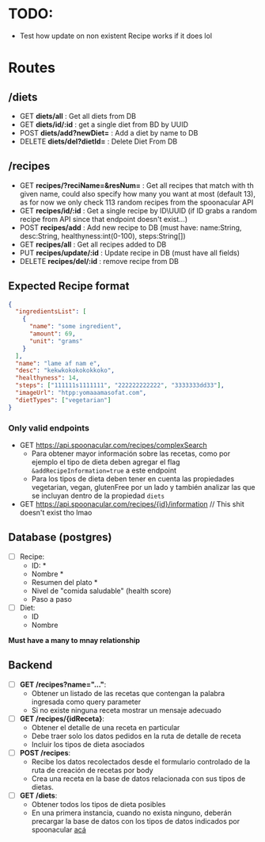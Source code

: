 # TODO:

- Test how update on non existent Recipe works if it does lol

# Routes

## /diets

- GET **diets/all** : Get all diets from DB
- GET **diets/id/:id** : get a single diet from BD by UUID
- POST **diets/add?newDiet=<DietName>** : Add a diet by name to DB
- DELETE **diets/del?dietId=<DietId>** : Delete Diet From DB

## /recipes

- GET **recipes/?reciName=<recipeName>&resNum=<someNum>** : Get all recipes that match with th given name, could also specify how many you want at most (default 13), as for now we only check 113 random recipes from the spoonacular API
- GET **recipes/id/:id** : Get a single recipe by ID\UUID (if ID grabs a random recipe from API since that endpoint doesn't exist...)
- POST **recipes/add** : Add new recipe to DB (must have: name:String, desc:String, healthyness:int(0-100), steps:String[])
- GET **recipes/all** : Get all recipes added to DB
- PUT **recipes/update/:id** : Update recipe in DB (must have all fields)
- DELETE **recipes/del/:id** : remove recipe from DB

## Expected Recipe format

```json
{
  "ingredientsList": [
    {
      "name": "some ingredient",
      "amount": 69,
      "unit": "grams"
    }
  ],
  "name": "lame af nam e",
  "desc": "kekwkokokokokkoko",
  "healthyness": 14,
  "steps": ["111111s1111111", "222222222222", "3333333dd33"],
  "imageUrl": "htpp:yomaaamasofat.com",
  "dietTypes": ["vegetarian"]
}
```

### Only valid endpoints

- GET <https://api.spoonacular.com/recipes/complexSearch>
  - Para obtener mayor información sobre las recetas, como por ejemplo el tipo de dieta deben agregar el flag `&addRecipeInformation=true` a este endpoint
  - Para los tipos de dieta deben tener en cuenta las propiedades vegetarian, vegan, glutenFree por un lado y también analizar las que se incluyan dentro de la propiedad `diets`
- GET <https://api.spoonacular.com/recipes/{id}/information> // This shit doesn't exist tho lmao

## Database (postgres)

- [ ] Recipe:
  - ID: \*
  - Nombre \*
  - Resumen del plato \*
  - Nivel de "comida saludable" (health score)
  - Paso a paso
- [ ] Diet:
  - ID
  - Nombre

**Must have a many to mnay relationship**

## Backend

- [ ] **GET /recipes?name="..."**:
  - Obtener un listado de las recetas que contengan la palabra ingresada como query parameter
  - Si no existe ninguna receta mostrar un mensaje adecuado
- [ ] **GET /recipes/{idReceta}**:
  - Obtener el detalle de una receta en particular
  - Debe traer solo los datos pedidos en la ruta de detalle de receta
  - Incluir los tipos de dieta asociados
- [ ] **POST /recipes**:
  - Recibe los datos recolectados desde el formulario controlado de la ruta de creación de recetas por body
  - Crea una receta en la base de datos relacionada con sus tipos de dietas.
- [ ] **GET /diets**:
  - Obtener todos los tipos de dieta posibles
  - En una primera instancia, cuando no exista ninguno, deberán precargar la base de datos con los tipos de datos indicados por spoonacular [acá](https://spoonacular.com/food-api/docs#Diets)
